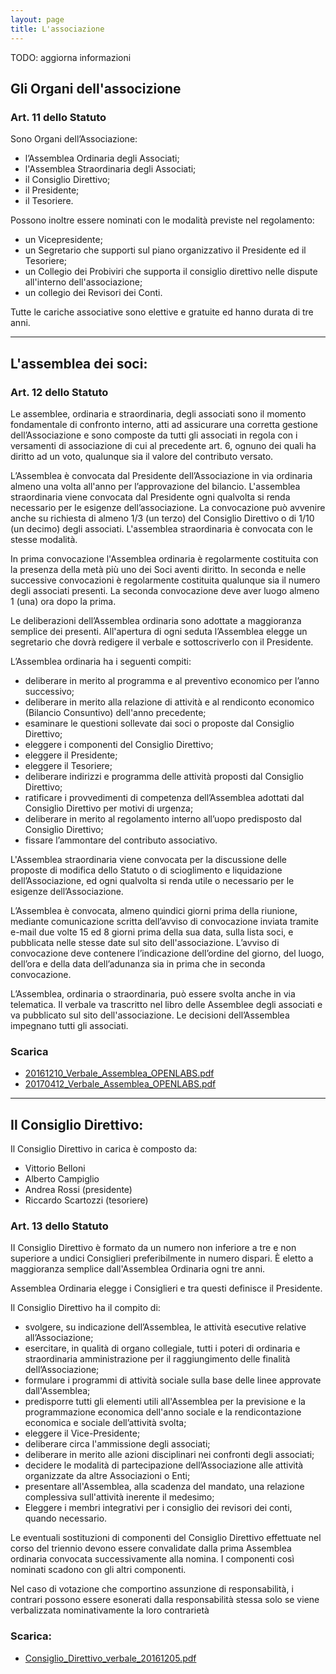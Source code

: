 ```yaml
---
layout: page
title: L'associazione
---
```


TODO: aggiorna informazioni

## Gli Organi dell'associzione

### Art. 11 dello Statuto

Sono Organi dell’Associazione:

* l’Assemblea Ordinaria degli Associati;
* l'Assemblea Straordinaria degli Associati;
* il Consiglio Direttivo;
* il Presidente;
* il Tesoriere.

Possono inoltre essere nominati con le modalità previste nel regolamento:

* un Vicepresidente;
* un Segretario che supporti sul piano organizzativo il Presidente ed il Tesoriere;
* un Collegio dei Probiviri che supporta il consiglio direttivo nelle dispute all'interno dell'associazione;
* un collegio dei Revisori dei Conti.

Tutte le cariche associative sono elettive e gratuite ed hanno durata di tre anni.

<hr class="major" />

## L'assemblea dei soci:

### Art. 12 dello Statuto

Le assemblee, ordinaria e straordinaria, degli associati sono il momento fondamentale di confronto interno, atti ad assicurare una corretta gestione dell’Associazione e sono composte da tutti gli associati in regola con i versamenti di associazione di cui al precedente art. 6, ognuno dei quali ha diritto ad un voto, qualunque sia il valore del contributo versato.

L’Assemblea è convocata dal Presidente dell’Associazione in via ordinaria almeno una volta all'anno per l’approvazione del bilancio. L'assemblea straordinaria viene convocata dal Presidente ogni qualvolta si renda necessario per le esigenze dell’associazione. La convocazione può avvenire anche su richiesta di almeno 1/3 (un terzo) del Consiglio Direttivo o di 1/10 (un decimo) degli associati. L'assemblea straordinaria è convocata con le stesse modalità.

In prima convocazione l'Assemblea ordinaria è regolarmente costituita con la presenza della metà più uno dei Soci aventi diritto. In seconda e nelle successive convocazioni è regolarmente costituita qualunque sia il numero degli associati presenti.
La seconda convocazione deve aver luogo almeno 1 (una) ora dopo la prima.

Le deliberazioni dell’Assemblea ordinaria sono adottate a maggioranza semplice dei presenti. All'apertura di ogni seduta l’Assemblea elegge un segretario che dovrà redigere il verbale e sottoscriverlo con il Presidente.

L’Assemblea ordinaria ha i seguenti compiti:

* deliberare in merito al programma e al preventivo economico per l’anno successivo;
* deliberare in merito alla relazione di attività e al rendiconto economico (Bilancio Consuntivo) dell'anno precedente;
* esaminare le questioni sollevate dai soci o proposte dal Consiglio Direttivo;
* eleggere i componenti del Consiglio Direttivo;
* eleggere il Presidente;
* eleggere il Tesoriere;
* deliberare indirizzi e programma delle attività proposti dal Consiglio Direttivo;
* ratificare i provvedimenti di competenza dell’Assemblea adottati dal Consiglio Direttivo per motivi di urgenza;
* deliberare in merito al regolamento interno all’uopo predisposto dal Consiglio Direttivo;
* fissare l’ammontare del contributo associativo.

L'Assemblea straordinaria viene convocata per la discussione delle proposte di modifica dello Statuto o di scioglimento e liquidazione dell’Associazione, ed ogni qualvolta si renda utile o necessario per le esigenze dell’Associazione.

L’Assemblea è convocata, almeno quindici giorni prima della riunione, mediante comunicazione scritta dell’avviso di convocazione inviata tramite e-mail due volte 15 ed 8 giorni prima della sua data, sulla lista soci, e pubblicata nelle stesse date sul sito dell'associazione. L’avviso di convocazione deve contenere l’indicazione dell’ordine del giorno, del luogo, dell’ora e della data dell’adunanza sia in prima che in seconda convocazione.

L’Assemblea, ordinaria o straordinaria, può essere svolta anche in via telematica.
Il verbale va trascritto nel libro delle Assemblee degli associati e va pubblicato sul sito dell'associazione.
Le decisioni dell’Assemblea impegnano tutti gli associati.

### Scarica

* [20161210_Verbale_Assemblea_OPENLABS.pdf]({{site.baseurl}}/resources/20161210_Verbale_Assemblea_OPENLABS.pdf)
* [20170412_Verbale_Assemblea_OPENLABS.pdf]({{site.baseurl}}/resources/20170412_Verbale_Assemblea_OPENLABS.pdf)

<hr class="major" />

## Il Consiglio Direttivo:

Il Consiglio Direttivo in carica è composto da:

* Vittorio Belloni
* Alberto Campiglio
* Andrea Rossi (presidente)
* Riccardo Scartozzi (tesoriere)

### Art. 13 dello Statuto

II Consiglio Direttivo è formato da un numero non inferiore a tre e non superiore a undici Consiglieri preferibilmente in numero dispari.
È eletto a maggioranza semplice dall'Assemblea Ordinaria ogni tre anni.

Assemblea Ordinaria elegge i Consiglieri e tra questi definisce il Presidente.

Il Consiglio Direttivo ha il compito di:

* svolgere, su indicazione dell’Assemblea, le attività esecutive relative all’Associazione;
* esercitare, in qualità di organo collegiale, tutti i poteri di ordinaria e straordinaria amministrazione per il raggiungimento delle finalità dell’Associazione;
* formulare i programmi di attività sociale sulla base delle linee approvate dall'Assemblea;
* predisporre tutti gli elementi utili all'Assemblea per la previsione e la programmazione economica dell'anno sociale e la rendicontazione economica e sociale dell’attività svolta;
* eleggere il Vice-Presidente;
* deliberare circa l'ammissione degli associati;
* deliberare in merito alle azioni disciplinari nei confronti degli associati;
* decidere le modalità di partecipazione dell’Associazione alle attività organizzate da altre Associazioni o Enti;
* presentare all'Assemblea, alla scadenza del mandato, una relazione complessiva sull'attività inerente il medesimo;
* Eleggere i membri integrativi per i consiglio dei revisori dei conti, quando necessario.

Le eventuali sostituzioni di componenti del Consiglio Direttivo effettuate nel corso del triennio devono essere convalidate dalla prima Assemblea ordinaria convocata successivamente alla nomina. I componenti così nominati scadono con gli altri componenti.

Nel caso di votazione che comportino assunzione di responsabilità, i contrari possono essere esonerati dalla responsabilità stessa solo se viene verbalizzata nominativamente la loro contrarietà

### Scarica:

* [Consiglio_Direttivo_verbale_20161205.pdf]({{site.baseurl}}/resources/Consiglio_Direttivo_verbale_20161205.pdf)
